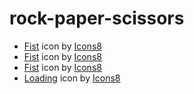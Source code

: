 # rock-paper-scissors  
- <a target="_blank" href="https://icons8.com/icon/tlPbyvbhZ3ZC/fist">Fist</a> icon by <a target="_blank" href="https://icons8.com">Icons8</a>  
- <a target="_blank" href="https://icons8.com/icon/L1E60AluxX1l/fist">Fist</a> icon by <a target="_blank" href="https://icons8.com">Icons8</a>  
- <a target="_blank" href="https://icons8.com/icon/BRkbTwc2eIzk/fist">Fist</a> icon by <a target="_blank" href="https://icons8.com">Icons8</a>  
- <a target="_blank" href="https://icons8.com/icon/wkXOulTsCjiK/loading-circle">Loading</a> icon by <a target="_blank" href="https://icons8.com">Icons8</a>  
